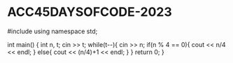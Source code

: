 # ACC45DAYSOFCODE-2023
#include <iostream>
using namespace std;

int main() {
    int n, t;
	cin >> t;
	while(t--){
	    cin >> n;
	    if(n % 4 == 0){
	        cout << n/4 << endl;
	    }
	    else{
	        cout << (n/4)+1 << endl;
	    }
	}
	return 0;
}